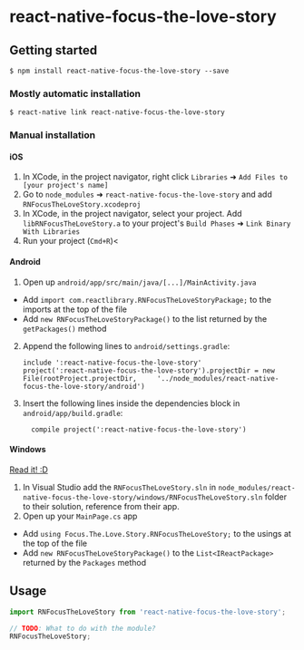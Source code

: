 
# react-native-focus-the-love-story

## Getting started

`$ npm install react-native-focus-the-love-story --save`

### Mostly automatic installation

`$ react-native link react-native-focus-the-love-story`

### Manual installation


#### iOS

1. In XCode, in the project navigator, right click `Libraries` ➜ `Add Files to [your project's name]`
2. Go to `node_modules` ➜ `react-native-focus-the-love-story` and add `RNFocusTheLoveStory.xcodeproj`
3. In XCode, in the project navigator, select your project. Add `libRNFocusTheLoveStory.a` to your project's `Build Phases` ➜ `Link Binary With Libraries`
4. Run your project (`Cmd+R`)<

#### Android

1. Open up `android/app/src/main/java/[...]/MainActivity.java`
  - Add `import com.reactlibrary.RNFocusTheLoveStoryPackage;` to the imports at the top of the file
  - Add `new RNFocusTheLoveStoryPackage()` to the list returned by the `getPackages()` method
2. Append the following lines to `android/settings.gradle`:
  	```
  	include ':react-native-focus-the-love-story'
  	project(':react-native-focus-the-love-story').projectDir = new File(rootProject.projectDir, 	'../node_modules/react-native-focus-the-love-story/android')
  	```
3. Insert the following lines inside the dependencies block in `android/app/build.gradle`:
  	```
      compile project(':react-native-focus-the-love-story')
  	```

#### Windows
[Read it! :D](https://github.com/ReactWindows/react-native)

1. In Visual Studio add the `RNFocusTheLoveStory.sln` in `node_modules/react-native-focus-the-love-story/windows/RNFocusTheLoveStory.sln` folder to their solution, reference from their app.
2. Open up your `MainPage.cs` app
  - Add `using Focus.The.Love.Story.RNFocusTheLoveStory;` to the usings at the top of the file
  - Add `new RNFocusTheLoveStoryPackage()` to the `List<IReactPackage>` returned by the `Packages` method


## Usage
```javascript
import RNFocusTheLoveStory from 'react-native-focus-the-love-story';

// TODO: What to do with the module?
RNFocusTheLoveStory;
```
  